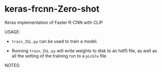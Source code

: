 # keras-frcnn-Zero-shot
Keras implementation of Faster R-CNN with CLIP


USAGE:
- `train_ZSL.py` can be used to train a model. 

- Running `train_ZSL.py` will write weights to disk to an hdf5 file, as well as all the setting of the training run to a `pickle` file. 



NOTES:


